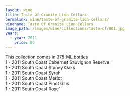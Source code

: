 ```yaml
---
layout: wine
title: Taste Of Granite Lion Cellars
permalink: wine/taste-of-granite-lion-cellars/
winename: Taste Of Granite Lion Cellars
image_path: /images/wine/collections/taste-of/001.jpg
years:
  - year: 2011
    price: 89
---
```



This collection comes in 375 ML bottles
<br>1 - 2011 South Coast Cabernet Sauvignon Reserve
<br>1 - 2011 South Coast Stoney Oaks
<br>1 - 2011 South Coast Syrah
<br>1 - 2011 South Coast Merlot
<br>1 - 2011 South Coast Pinot Gris
<br>1 - 2011 South Coast Rose'